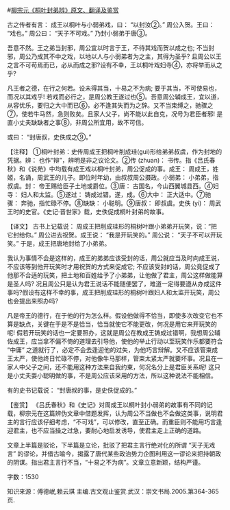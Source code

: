 #[柳宗元《桐叶封弟辨》原文、翻译及鉴赏](https://www.vrrw.net/wx/14119.html)

古之传者有言： 成王以桐叶与小弱弟戏，曰： “以封汝②。” 周公入贺。王曰： “戏也。” 周公曰： “天子不可戏。” 乃封小弱弟于唐③。

吾意不然。王之弟当封邪，周公宜以时言于王，不待其戏而贺以成之也; 不当封邪，周公乃成其不中之戏，以地以人与小弱弟者为之主，其得为圣乎? 且周公以王之言不可苟焉而已，必从而成之邪?设有不幸，王以桐叶戏妇寺④，亦将举而从之乎?

凡王者之德，在行之何若。设未得其当，十易之不为病; 要于其当，不可使易也，而况以其戏乎! 若戏而必行之，是周公教王遂过也⑤。吾意周公辅成王，宜以道，从容优乐，要归之大中而已⑥，必不逢其失而为之辞。又不当束缚之，驰骤之⑦，使若牛马然，急则败矣。且家人父子，尚不能以此自克，况号为君臣者邪! 是直小丈夫缺缺者之事⑧，非周公所宜用，故不可信。

或曰： “封唐叔，史佚成之⑨。”

【注释】 ①桐叶封弟：史传周成王把桐叶削成珪(gui)形给弟弟叔虞，作为封地的凭据。辨： 也作“辩”，辨明是非之议论文。②传 (zhuan)： 书传。指《吕氏春秋》和《说苑》中均载有成王戏以桐叶封弟，周公促成的事。成王： 周成王，姓姬，名诵，周武王的儿子。即位时年幼，由叔叔周公摄政。小弱弟： 小弟弟，指叔虞。封： 帝王赐给臣子土地或爵位。③唐： 古国名，今山西翼城县西。④妇寺： 妇人和太监。⑤遂过： 铸成过错。遂，成。⑥大中： 正大适中。⑦驰骤： 奔驰，指忙碌不停。⑧缺缺： 小聪明。⑨唐叔： 即叔虞。史佚 (yi)： 周武王时的史官。《史记·晋世家》载，史佚促成桐叶封弟的故事。



【译文】 古书上记载说： 周成王把削成珪形的桐树叶跟小弟弟开玩笑，说：“把它封给你。” 周公进去祝贺。成王说： “我是开玩笑的。” 周公说： “天子不可以开玩笑。” 于是，成王把唐地封给了小弟弟。

我认为事情不会是这样的，成王的弟弟应该受封的话，周公就应当及时向成王说，不应该等到他开玩笑时才用祝贺的方式来促成它; 不应该受封的话，周公竟促成了他那不合适的玩笑，把土地和百姓给予了小弟弟，让他做了君主，周公这样做能算是圣人吗? 况且周公只是认为君王说话不能随便罢了，难道一定得要遵从办成这件事吗?假设有这样不幸的事，成王把削成珪形的桐树叶跟妇人和太监开玩笑，周公也会提出来照办吗?

凡是帝王的德行，在于他的行为怎么样。假设他做得不恰当，即使多次改变它也不算是缺点，关键在于是不是恰当，恰当就使它不能更改，何况是用它来开玩笑的呢! 假若开玩笑的话也一定要照办，这就是周公在教成王铸成过错啊，我想周公辅佐成王，应当拿不偏不倚的道理去引导他，使他的举止行动以至玩笑作乐都要符合 “中庸” 之道就行了，必定不会去逢迎他的过失，为他巧言辩解。又不应该管束成王太严，使他终日忙碌不停，对他像牛马那样，管束太紧太严就要坏事。况且在一家人中父子之间，还不能用这种方法来自我约束，何况名分上是君臣关系呢! 这只是小丈夫耍小聪明做的事，不是周公应该采用的方法，所以这种说法不能相信。

有的史书记载说： “封唐叔的事，是史佚促成的。”

【鉴赏】 《吕氏春秋》和《史记》对周成王以桐叶封小弱弟的故事有不同的记载，柳宗元在这篇辨伪文章中借题发挥，认为周公不当做也不会做这类事，说明君主的言行应该仔细考虑，“不可戏”，可以修改，直至正确。而重臣则不能用巧言逢迎君主，也不应当操之过急，要耐心地启发诱导，使君主走上正确的道路。

文章上半篇是驳论，下半篇是立论，批驳了把君主言行绝对化的所谓 “天子无戏言” 的谬论，并借古喻今，揭露了唐代某些政治势力企图利用这一谬论来把持朝政的阴谋。指出君主言行不当，“十易之不为病”。文章立意新颖，结构严谨。

字数：1530

知识来源：傅德岷,赖云琪 主编.古文观止鉴赏.武汉：崇文书局.2005.第364-365页.

